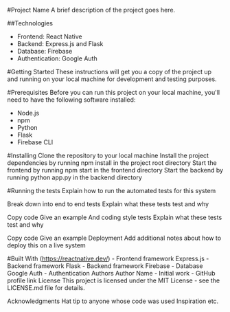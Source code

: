 #Project Name
A brief description of the project goes here.

##Technologies
* Frontend: React Native
* Backend: Express.js and Flask
* Database: Firebase
* Authentication: Google Auth

#Getting Started
These instructions will get you a copy of the project up and running on your local machine for development and testing purposes.

#Prerequisites
Before you can run this project on your local machine, you'll need to have the following software installed:
* Node.js
* npm
* Python
* Flask
* Firebase CLI

#Installing
Clone the repository to your local machine
Install the project dependencies by running npm install in the project root directory
Start the frontend by running npm start in the frontend directory
Start the backend by running python app.py in the backend directory

#Running the tests
Explain how to run the automated tests for this system

Break down into end to end tests
Explain what these tests test and why

Copy code
Give an example
And coding style tests
Explain what these tests test and why

Copy code
Give an example
Deployment
Add additional notes about how to deploy this on a live system

#Built With
(https://reactnative.dev/) - Frontend framework
Express.js - Backend framework
Flask - Backend framework
Firebase - Database
Google Auth - Authentication
Authors
Author Name - Initial work - GitHub profile link
License
This project is licensed under the MIT License - see the LICENSE.md file for details.

Acknowledgments
Hat tip to anyone whose code was used
Inspiration
etc.
